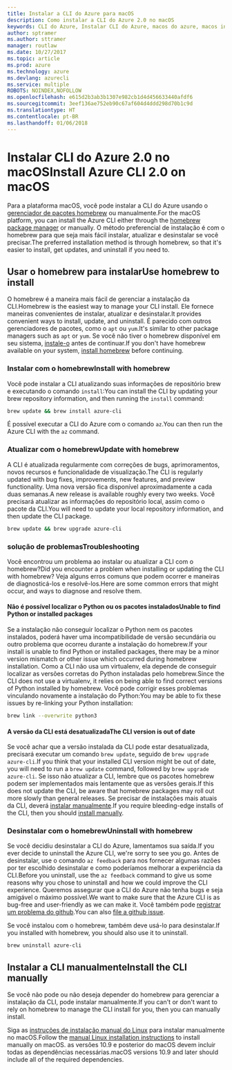 ```yaml
---
title: Instalar a CLI do Azure para macOS
description: Como instalar a CLI do Azure 2.0 no macOS
keywords: CLI do Azure, Instalar CLI do Azure, macos do azure, macos instalar azure
author: sptramer
ms.author: sttramer
manager: routlaw
ms.date: 10/27/2017
ms.topic: article
ms.prod: azure
ms.technology: azure
ms.devlang: azurecli
ms.service: multiple
ROBOTS: NOINDEX,NOFOLLOW
ms.openlocfilehash: e615d2b3ab3b1307e982cb1d4d456633440afdf6
ms.sourcegitcommit: 3eef136ae752eb90c67af604d4ddd298d70b1c9d
ms.translationtype: HT
ms.contentlocale: pt-BR
ms.lasthandoff: 01/06/2018
---
```

# <a name="install-azure-cli-20-on-macos"></a><span data-ttu-id="ed17e-104">Instalar CLI do Azure 2.0 no macOS</span><span class="sxs-lookup"><span data-stu-id="ed17e-104">Install Azure CLI 2.0 on macOS</span></span>

<span data-ttu-id="ed17e-105">Para a plataforma macOS, você pode instalar a CLI do Azure usando o [gerenciador de pacotes homebrew](http://brew.sh) ou manualmente.</span><span class="sxs-lookup"><span data-stu-id="ed17e-105">For the macOS platform, you can install the Azure CLI either through the [homebrew package manager](http://brew.sh) or manually.</span></span> <span data-ttu-id="ed17e-106">O método preferencial de instalação é com o homebrew para que seja mais fácil instalar, atualizar e desinstalar se você precisar.</span><span class="sxs-lookup"><span data-stu-id="ed17e-106">The preferred installation method is through homebrew, so that it's easier to install, get updates, and uninstall if you need to.</span></span>

## <a name="use-homebrew-to-install"></a><span data-ttu-id="ed17e-107">Usar o homebrew para instalar</span><span class="sxs-lookup"><span data-stu-id="ed17e-107">Use homebrew to install</span></span>

<span data-ttu-id="ed17e-108">O homebrew é a maneira mais fácil de gerenciar a instalação da CLI.</span><span class="sxs-lookup"><span data-stu-id="ed17e-108">Homebrew is the easiest way to manage your CLI install.</span></span> <span data-ttu-id="ed17e-109">Ele fornece maneiras convenientes de instalar, atualizar e desinstalar.</span><span class="sxs-lookup"><span data-stu-id="ed17e-109">It provides convenient ways to install, update, and uninstall.</span></span> <span data-ttu-id="ed17e-110">É parecido com outros gerenciadores de pacotes, como o `apt` ou `yum`.</span><span class="sxs-lookup"><span data-stu-id="ed17e-110">It's similar to other package managers such as `apt` or `yum`.</span></span>
<span data-ttu-id="ed17e-111">Se você não tiver o homebrew disponível em seu sistema, [instale-o](https://docs.brew.sh/Installation.html) antes de continuar.</span><span class="sxs-lookup"><span data-stu-id="ed17e-111">If you don't have homebrew available on your system, [install homebrew](https://docs.brew.sh/Installation.html) before continuing.</span></span>

### <a name="install-with-homebrew"></a><span data-ttu-id="ed17e-112">Instalar com o homebrew</span><span class="sxs-lookup"><span data-stu-id="ed17e-112">Install with homebrew</span></span>

<span data-ttu-id="ed17e-113">Você pode instalar a CLI atualizando suas informações de repositório brew e executando o comando `install`:</span><span class="sxs-lookup"><span data-stu-id="ed17e-113">You can install the CLI by updating your brew repository information, and then running the `install` command:</span></span>

```bash
brew update && brew install azure-cli
```

<span data-ttu-id="ed17e-114">É possível executar a CLI do Azure com o comando `az`.</span><span class="sxs-lookup"><span data-stu-id="ed17e-114">You can then run the Azure CLI with the `az` command.</span></span>

### <a name="update-with-homebrew"></a><span data-ttu-id="ed17e-115">Atualizar com o homebrew</span><span class="sxs-lookup"><span data-stu-id="ed17e-115">Update with homebrew</span></span>

<span data-ttu-id="ed17e-116">A CLI é atualizada regularmente com correções de bugs, aprimoramentos, novos recursos e funcionalidade de visualização.</span><span class="sxs-lookup"><span data-stu-id="ed17e-116">The CLI is regularly updated with bug fixes, improvements, new features, and preview functionality.</span></span> <span data-ttu-id="ed17e-117">Uma nova versão fica disponível aproximadamente a cada duas semanas.</span><span class="sxs-lookup"><span data-stu-id="ed17e-117">A new release is available roughly every two weeks.</span></span> <span data-ttu-id="ed17e-118">Você precisará atualizar as informações do repositório local, assim como o pacote da CLI.</span><span class="sxs-lookup"><span data-stu-id="ed17e-118">You will need to update your local repository information, and then update the CLI package.</span></span>

```bash
brew update && brew upgrade azure-cli
```

### <a name="troubleshooting"></a><span data-ttu-id="ed17e-119">solução de problemas</span><span class="sxs-lookup"><span data-stu-id="ed17e-119">Troubleshooting</span></span>

<span data-ttu-id="ed17e-120">Você encontrou um problema ao instalar ou atualizar a CLI com o homebrew?</span><span class="sxs-lookup"><span data-stu-id="ed17e-120">Did you encounter a problem when installing or updating the CLI with homebrew?</span></span> <span data-ttu-id="ed17e-121">Veja alguns erros comuns que podem ocorrer e maneiras de diagnosticá-los e resolvê-los.</span><span class="sxs-lookup"><span data-stu-id="ed17e-121">Here are some common errors that might occur, and ways to diagnose and resolve them.</span></span>

#### <a name="unable-to-find-python-or-installed-packages"></a><span data-ttu-id="ed17e-122">Não é possível localizar o Python ou os pacotes instalados</span><span class="sxs-lookup"><span data-stu-id="ed17e-122">Unable to find Python or installed packages</span></span>

<span data-ttu-id="ed17e-123">Se a instalação não conseguir localizar o Python nem os pacotes instalados, poderá haver uma incompatibilidade de versão secundária ou outro problema que ocorreu durante a instalação do homebrew.</span><span class="sxs-lookup"><span data-stu-id="ed17e-123">If your install is unable to find Python or installed packages, there may be a minor version mismatch or other issue which occurred during homebrew installation.</span></span> <span data-ttu-id="ed17e-124">Como a CLI não usa um virtualenv, ela depende de conseguir localizar as versões corretas do Python instaladas pelo homebrew.</span><span class="sxs-lookup"><span data-stu-id="ed17e-124">Since the CLI does not use a virtualenv, it relies on being able to find correct versions of Python installed by homebrew.</span></span> <span data-ttu-id="ed17e-125">Você pode corrigir esses problemas vinculando novamente a instalação do Python:</span><span class="sxs-lookup"><span data-stu-id="ed17e-125">You may be able to fix these issues by re-linking your Python installation:</span></span>

```bash
brew link --overwrite python3
```

#### <a name="the-cli-version-is-out-of-date"></a><span data-ttu-id="ed17e-126">A versão da CLI está desatualizada</span><span class="sxs-lookup"><span data-stu-id="ed17e-126">The CLI version is out of date</span></span>

<span data-ttu-id="ed17e-127">Se você achar que a versão instalada da CLI pode estar desatualizada, precisará executar um comando `brew update`, seguido de `brew upgrade azure-cli`.</span><span class="sxs-lookup"><span data-stu-id="ed17e-127">If you think that your installed CLI version might be out of date, you will need to run a `brew update` command, followed by `brew upgrade azure-cli`.</span></span> <span data-ttu-id="ed17e-128">Se isso não atualizar a CLI, lembre que os pacotes homebrew podem ser implementados mais lentamente que as versões gerais.</span><span class="sxs-lookup"><span data-stu-id="ed17e-128">If this does not update the CLI, be aware that homebrew packages may roll out more slowly than general releases.</span></span> <span data-ttu-id="ed17e-129">Se precisar de instalações mais atuais da CLI, deverá [instalar manualmente](#manage-the-cli-manually).</span><span class="sxs-lookup"><span data-stu-id="ed17e-129">If you require bleeding-edge installs of the CLI, then you should [install manually](#manage-the-cli-manually).</span></span>

### <a name="uninstall-with-homebrew"></a><span data-ttu-id="ed17e-130">Desinstalar com o homebrew</span><span class="sxs-lookup"><span data-stu-id="ed17e-130">Uninstall with homebrew</span></span>

<span data-ttu-id="ed17e-131">Se você decidiu desinstalar a CLI do Azure, lamentamos sua saída.</span><span class="sxs-lookup"><span data-stu-id="ed17e-131">If you ever decide to uninstall the Azure CLI, we're sorry to see you go.</span></span> <span data-ttu-id="ed17e-132">Antes de desinstalar, use o comando `az feedback` para nos fornecer algumas razões por ter escolhido desinstalar e como poderíamos melhorar a experiência da CLI.</span><span class="sxs-lookup"><span data-stu-id="ed17e-132">Before you uninstall, use the `az feedback` command to give us some reasons why you chose to uninstall and how we could improve the CLI experience.</span></span> <span data-ttu-id="ed17e-133">Queremos assegurar que a CLI do Azure não tenha bugs e seja amigável o máximo possível.</span><span class="sxs-lookup"><span data-stu-id="ed17e-133">We want to make sure that the Azure CLI is as bug-free and user-friendly as we can make it.</span></span> <span data-ttu-id="ed17e-134">Você também pode [registrar um problema do github](https://github.com/Azure/azure-cli/issues).</span><span class="sxs-lookup"><span data-stu-id="ed17e-134">You can also [file a github issue](https://github.com/Azure/azure-cli/issues).</span></span>

<span data-ttu-id="ed17e-135">Se você instalou com o homebrew, também deve usá-lo para desinstalar.</span><span class="sxs-lookup"><span data-stu-id="ed17e-135">If you installed with homebrew, you should also use it to uninstall.</span></span>

```bash
brew uninstall azure-cli
```

## <a name="install-the-cli-manually"></a><span data-ttu-id="ed17e-136">Instalar a CLI manualmente</span><span class="sxs-lookup"><span data-stu-id="ed17e-136">Install the CLI manually</span></span>

<span data-ttu-id="ed17e-137">Se você não pode ou não deseja depender do homebrew para gerenciar a instalação da CLI, pode instalar manualmente.</span><span class="sxs-lookup"><span data-stu-id="ed17e-137">If you can't or don't want to rely on homebrew to manage the CLI install for you, then you can manually install.</span></span>

<span data-ttu-id="ed17e-138">Siga as [instruções de instalação manual do Linux](install-azure-cli-linux.md) para instalar manualmente no macOS.</span><span class="sxs-lookup"><span data-stu-id="ed17e-138">Follow the [manual Linux installation instructions](install-azure-cli-linux.md) to install manually on macOS.</span></span> <span data-ttu-id="ed17e-139">as versões 10.9 e posterior do macOS devem incluir todas as dependências necessárias.</span><span class="sxs-lookup"><span data-stu-id="ed17e-139">macOS versions 10.9 and later should include all of the required dependencies.</span></span>
